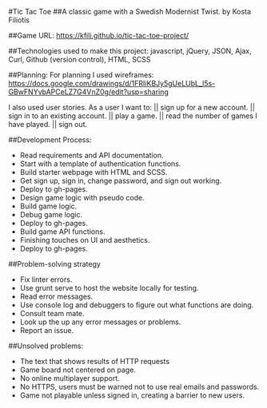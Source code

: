 #Tic Tac Toe
##A classic game with a Swedish Modernist Twist.
by Kosta Filiotis


##Game URL:
https://kfili.github.io/tic-tac-toe-project/

##Technologies used to make this project:
javascript, jQuery, JSON, Ajax, Curl, Github (version control), HTML, SCSS

##Planning:
For planning I used wireframes:
https://docs.google.com/drawings/d/1FRIiKBJy5gUeLUbL_l5s-GBwFNYvbAPCeLZ7G4VnZ0g/edit?usp=sharing

I also used user stories.
As a user I want to:
  || sign up for a new account.
  || sign in to an existing account.
  || play a game.
  || read the number of games I have played.
  || sign out.

##Development Process:
- Read requirements and API documentation.
- Start with a template of authentication functions.
- Build starter webpage with HTML and SCSS.
- Get sign up, sign in, change password, and sign out working.
- Deploy to gh-pages.
- Design game logic with pseudo code.
- Build game logic.
- Debug game logic.
- Deploy to gh-pages.
- Build game API functions.
- Finishing touches on UI and aesthetics.
- Deploy to gh-pages.

##Problem-solving strategy
- Fix linter errors.
- Use grunt serve to host the website locally for testing.
- Read error messages.
- Use console log and debuggers to figure out what functions are doing.
- Consult team mate.
- Look up the up any error messages or problems.
- Report an issue.

##Unsolved problems:
- The text that shows results of HTTP requests
- Game board not centered on page.
- No online multiplayer support.
- No HTTPS, users must be warned not to use real emails and passwords.
- Game not playable unless signed in, creating a barrier to new users.
